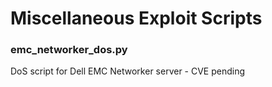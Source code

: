 # Miscellaneous Exploit Scripts

### emc_networker_dos.py
DoS script for Dell EMC Networker server - CVE pending
